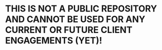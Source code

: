 # THIS IS NOT A PUBLIC REPOSITORY AND CANNOT BE USED FOR ANY CURRENT OR FUTURE CLIENT ENGAGEMENTS (YET)!